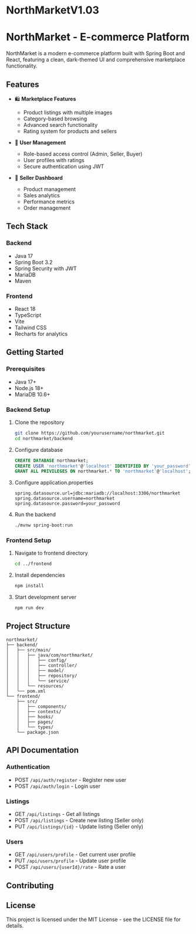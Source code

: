 # NorthMarketV1.03
# NorthMarket - E-commerce Platform

NorthMarket is a modern e-commerce platform built with Spring Boot and React, featuring a clean, dark-themed UI and comprehensive marketplace functionality.

## Features

- 🛍️ **Marketplace Features**
  - Product listings with multiple images
  - Category-based browsing
  - Advanced search functionality
  - Rating system for products and sellers

- 👤 **User Management**
  - Role-based access control (Admin, Seller, Buyer)
  - User profiles with ratings
  - Secure authentication using JWT

- 💼 **Seller Dashboard**
  - Product management
  - Sales analytics
  - Performance metrics
  - Order management

## Tech Stack

### Backend
- Java 17
- Spring Boot 3.2
- Spring Security with JWT
- MariaDB
- Maven

### Frontend
- React 18
- TypeScript
- Vite
- Tailwind CSS
- Recharts for analytics

## Getting Started

### Prerequisites
- Java 17+
- Node.js 18+
- MariaDB 10.6+

### Backend Setup
1. Clone the repository
   ```bash
   git clone https://github.com/yourusername/northmarket.git
   cd northmarket/backend
   ```

2. Configure database
   ```sql
   CREATE DATABASE northmarket;
   CREATE USER 'northmarket'@'localhost' IDENTIFIED BY 'your_password';
   GRANT ALL PRIVILEGES ON northmarket.* TO 'northmarket'@'localhost';
   ```

3. Configure application.properties
   ```properties
   spring.datasource.url=jdbc:mariadb://localhost:3306/northmarket
   spring.datasource.username=northmarket
   spring.datasource.password=your_password
   ```

4. Run the backend
   ```bash
   ./mvnw spring-boot:run
   ```

### Frontend Setup
1. Navigate to frontend directory
   ```bash
   cd ../frontend
   ```

2. Install dependencies
   ```bash
   npm install
   ```

3. Start development server
   ```bash
   npm run dev
   ```

## Project Structure

```
northmarket/
├── backend/
│   ├── src/main/
│   │   ├── java/com/northmarket/
│   │   │   ├── config/
│   │   │   ├── controller/
│   │   │   ├── model/
│   │   │   ├── repository/
│   │   │   └── service/
│   │   └── resources/
│   └── pom.xml
└── frontend/
    ├── src/
    │   ├── components/
    │   ├── contexts/
    │   ├── hooks/
    │   ├── pages/
    │   └── types/
    └── package.json
```

## API Documentation

### Authentication
- POST `/api/auth/register` - Register new user
- POST `/api/auth/login` - Login user

### Listings
- GET `/api/listings` - Get all listings
- POST `/api/listings` - Create new listing (Seller only)
- PUT `/api/listings/{id}` - Update listing (Seller only)

### Users
- GET `/api/users/profile` - Get current user profile
- PUT `/api/users/profile` - Update user profile
- POST `/api/users/{userId}/rate` - Rate a user

## Contributing


## License

This project is licensed under the MIT License - see the LICENSE file for details.
